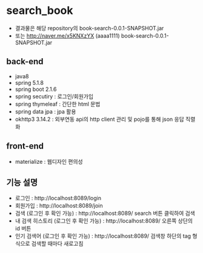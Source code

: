 # search_book
- 결과물은 해당 repository의 book-search-0.0.1-SNAPSHOT.jar
- 또는 http://naver.me/x5KNXzYX (aaaa1111) book-search-0.0.1-SNAPSHOT.jar

## back-end
- java8
- spring 5.1.8
- spring boot 2.1.6
- spring secutiry : 로그인/회원가입
- spring thymeleaf : 간단한 html 문법
- spring data jpa : jpa 활용
- okhttp3 3.14.2 : 외부연동 api의 http client 관리 및 pojo를 통해 json 응답 직렬화

## front-end
- materialize : 웹디자인 편의성

## 기능 설명
- 로그인 : http://localhost:8089/login
- 회원가입 : http://localhost:8089/join
- 검색 (로그인 후 확인 가능) : http://localhost:8089/ search 버튼 클릭하여 검색
- 내 검색 히스토리 (로그인 후 확인 가능) : http://localhost:8089/ 오른쪽 상단의 id 버튼
- 인기 검색어 (로그인 후 확인 가능) : http://localhost:8089/ 검색창 하단의 tag 형식으로 검색할 때마다 새로고침
